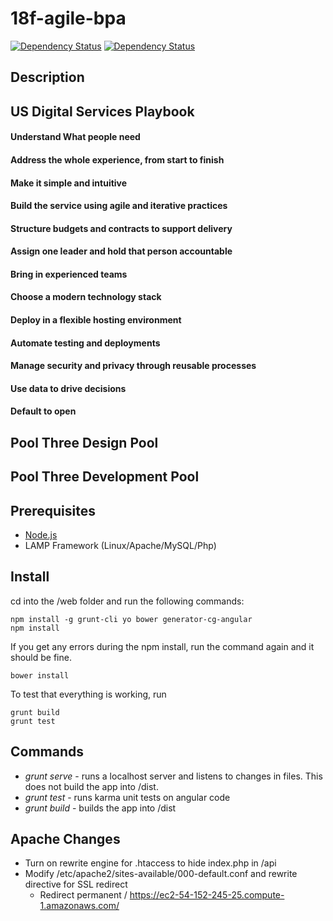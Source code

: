 # 18f-agile-bpa
[![Dependency Status](https://www.versioneye.com/user/projects/55899654306662001d00017c/badge.svg?style=flat)](https://www.versioneye.com/user/projects/55899654306662001d00017c)
[![Dependency Status](https://www.versioneye.com/user/projects/55899725306662001e000242/badge.svg?style=flat)](https://www.versioneye.com/user/projects/55899725306662001e000242)

## Description


## US Digital Services Playbook
#### Understand What people need
#### Address the whole experience, from start to finish
#### Make it simple and intuitive
#### Build the service using agile and iterative practices
#### Structure budgets and contracts to support delivery
#### Assign one leader and hold that person accountable
#### Bring in experienced teams
#### Choose a modern technology stack
#### Deploy in a flexible hosting environment
#### Automate testing and deployments
#### Manage security and privacy through reusable processes
#### Use data to drive decisions
#### Default to open

## Pool Three Design Pool

## Pool Three Development Pool


## Prerequisites

* [Node.js](https://nodejs.org)
* LAMP Framework (Linux/Apache/MySQL/Php)

## Install

cd into the /web folder and run the following commands:

	npm install -g grunt-cli yo bower generator-cg-angular
	npm install

If you get any errors during the npm install, run the command again and it should be fine.

	bower install

To test that everything is working, run

	grunt build
	grunt test

## Commands

* *grunt serve* - runs a localhost server and listens to changes in files. This does not build the app into /dist.
* *grunt test* - runs karma unit tests on angular code
* *grunt build* - builds the app into /dist

## Apache Changes

* Turn on rewrite engine for .htaccess to hide index.php in /api
* Modify /etc/apache2/sites-available/000-default.conf and rewrite directive for SSL redirect
  * Redirect permanent / https://ec2-54-152-245-25.compute-1.amazonaws.com/




